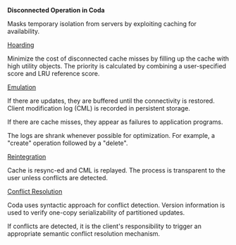 **Disconnected Operation in Coda**

Masks temporary isolation from servers by exploiting caching for availability.

<u>Hoarding</u>

Minimize the cost of disconnected cache misses by filling up the cache with high utility objects. The priority is calculated by combining a user-specified score and LRU reference score.

<u>Emulation</u>

If there are updates, they are buffered until the connectivity is restored. Client modification log (CML) is recorded in persistent storage.

If there are cache misses, they appear as failures to application programs.

The logs are shrank whenever possible for optimization. For example, a "create" operation followed by a "delete".

<u>Reintegration</u>

Cache is resync-ed and CML is replayed. The process is transparent to the user unless conflicts are detected.

<u>Conflict Resolution</u>

Coda uses syntactic approach for conflict detection. Version information is used to verify one-copy serializability of partitioned updates.

If conflicts are detected, it is the client's responsibility to trigger an appropriate semantic conflict resolution mechanism.
